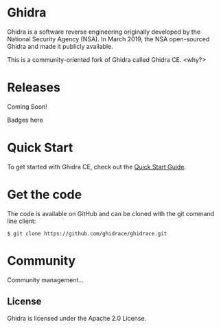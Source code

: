 # Ghidra

Ghidra is a software reverse engineering originally developed by the National Security Agency (NSA). In March 2019, the NSA open-sourced Ghidra and made it publicly available.

This is a community-oriented fork of Ghidra called Ghidra CE. <why?>

# Releases

Coming Soon!

Badges here

# Quick Start

To get started with Ghidra CE, check out the [Quick Start Guide](quick-start.html).

# Get the code

The code is available on GitHub and can be cloned with the git command line client:

```console
$ git clone https://github.com/ghidrace/ghidrace.git
```

# Community

Community management...

## License

Ghidra is licensed under the Apache 2.0 License.

